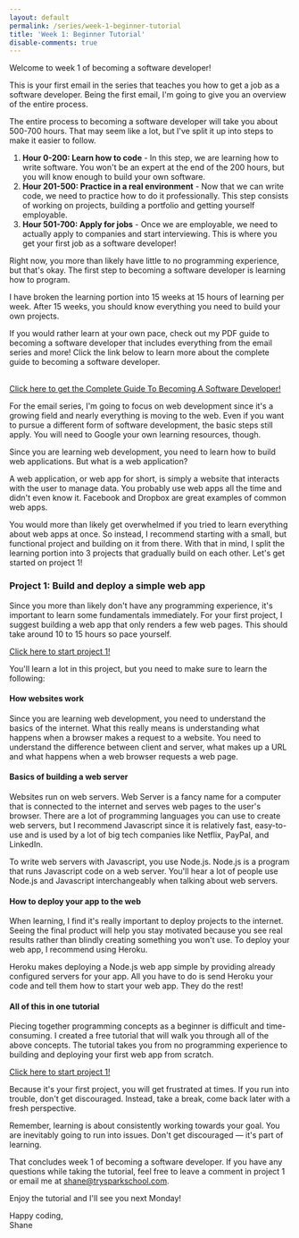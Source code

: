 ```yaml
---
layout: default
permalink: /series/week-1-beginner-tutorial
title: 'Week 1: Beginner Tutorial'
disable-comments: true
---
```


Welcome to week 1 of becoming a software developer!

This is your first email in the series that teaches you how to get a job as a software developer.  Being the first email, I'm going to give you an overview of the entire process.

The entire process to becoming a software developer will take you about 500-700 hours.  That may seem like a lot, but I've split it up into steps to make it easier to follow.

1. **Hour 0-200: Learn how to code** - In this step, we are learning how to write software.  You won't be an expert at the end of the 200 hours, but you will know enough to build your own software.
2. **Hour 201-500: Practice in a real environment** - Now that we can write code, we need to practice how to do it professionally.  This step consists of working on projects, building a portfolio and getting yourself employable.
3. **Hour 501-700: Apply for jobs** - Once we are employable, we need to actually apply to companies and start interviewing.  This is where you get your first job as a software developer!

Right now, you more than likely have little to no programming experience, but that's okay.  The first step to becoming a software developer is learning how to program.

I have broken the learning portion into 15 weeks at 15 hours of learning per week. After 15 weeks, you should know everything you need to build your own projects.

<p class="info">
If you would rather learn at your own pace, check out my PDF guide to becoming a software developer that includes everything from the email series and more!  Click the link below to learn more about the complete guide to becoming a software developer.

<br>
<br>

<a href="/the-full-guide-to-becoming-a-software-developer">Click here to get the Complete Guide To Becoming A Software Developer!</a>
</p>


For the email series, I'm going to focus on web development since it's a growing field and nearly everything is moving to the web.  Even if you want to pursue a different form of software development, the basic steps still apply.  You will need to Google your own learning resources, though.

Since you are learning web development, you need to learn how to build web applications.  But what is a web application?

A web application, or web app for short, is simply a website that interacts with the user to manage data.  You probably use web apps all the time and didn't even know it.  Facebook and Dropbox are great examples of common web apps.

You would more than likely get overwhelmed if you tried to learn everything about web apps at once.  So instead, I recommend starting with a small, but functional project and building on it from there.  With that in mind, I split the learning portion into 3 projects that gradually build on each other. Let's get started on project 1!

### Project 1: Build and deploy a simple web app

Since you more than likely don't have any programming experience, it's important to learn some fundamentals immediately.  For your first project, I suggest building a web app that only renders a few web pages. This should take around 10 to 15 hours so pace yourself.

[Click here to start project 1!](/tutorials/build-and-deploy-nodejs-app-to-heroku/intro)

You'll learn a lot in this project, but you need to make sure to learn the following:

#### How websites work

Since you are learning web development, you need to understand the basics of the internet.  What this really means is understanding what happens when a browser makes a request to a website.  You need to understand the difference between client and server, what makes up a URL and what happens when a web browser requests a web page.

#### Basics of building a web server

Websites run on web servers. Web Server is a fancy name for a computer that is connected to the internet and serves web pages to the user's browser.  There are a lot of programming languages you can use to create web servers, but I recommend Javascript since it is relatively fast, easy-to-use and is used by a lot of big tech companies like Netflix, PayPal, and LinkedIn.

To write web servers with Javascript, you use Node.js.  Node.js is a program that runs Javascript code on a web server.  You'll hear a lot of people use Node.js and Javascript interchangeably when talking about web servers.

#### How to deploy your app to the web

When learning, I find it's really important to deploy projects to the internet. Seeing the final product will help you stay motivated because you see real results rather than blindly creating something you won't use.  To deploy your web app, I recommend using Heroku.

Heroku makes deploying a Node.js web app simple by providing already configured servers for your app.  All you have to do is send Heroku your code and tell them how to start your web app.  They do the rest!

#### All of this in one tutorial

Piecing together programming concepts as a beginner is difficult and time-consuming. I created a free tutorial that will walk you through all of the above concepts. The tutorial takes you from no programming experience to building and deploying your first web app from scratch.

[Click here to start project 1!](/tutorials/build-and-deploy-nodejs-app-to-heroku/intro)

Because it's your first project, you will get frustrated at times.  If you run into trouble, don't get discouraged. Instead, take a break, come back later with a fresh perspective.

<p class="info">
Remember, learning is about consistently working towards your goal.  You are inevitably going to run into issues. Don't get discouraged &mdash; it's part of learning.
</p>

That concludes week 1 of becoming a software developer.  If you have any questions while taking the tutorial, feel free to leave a comment in project 1 or email me at [shane@trysparkschool.com](mailto:shane@trysparkschool.com).

Enjoy the tutorial and I'll see you next Monday!

Happy coding,<br>
Shane
